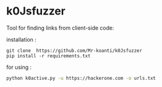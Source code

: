 # k0Jsfuzzer
Tool for finding links from client-side code:

installation :
```
git clone  https://github.com/Mr-koanti/k0Jsfuzzer
pip install -r requirements.txt
```
for using :
```bash
python k0active.py -u https://hackerone.com -o urls.txt
```
